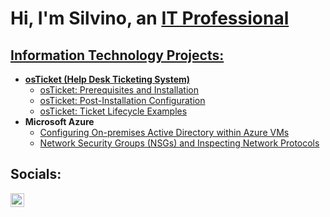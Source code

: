 <h1>Hi, I'm Silvino, an <a href="https://www.linkedin.com/in/silvinocarranza/">IT Professional</h1>

<h2> Information Technology Projects:</h2>

- <b>osTicket (Help Desk Ticketing System)</b>
  - [osTicket: Prerequisites and Installation](https://github.com/SilvinoCarranza/osticket-prereqs)
  - [osTicket: Post-Installation Configuration](https://github.com/SilvinoCarranza/pst-install-configo)
  - [osTicket: Ticket Lifecycle Examples](https://github.com/SilvinoCarranza/ticket-lifecycle)
- <b>Microsoft Azure</b>
  - [Configuring On-premises Active Directory within Azure VMs](https://github.com/SilvinoCarranza/configure-ad)
  - [Network Security Groups (NSGs) and Inspecting Network Protocols](https://github.com/SilvinoCarranza/azure-network-protocols)

<h2>Socials:</h2>

[<img align="left" alt="SilvinoCarranza | LinkedIn" width="22px" src="https://cdn.jsdelivr.net/npm/simple-icons@v3/icons/linkedin.svg" />][linkedin]

[linkedin]: https://linkedin.com/in/SilvinoCarranza
